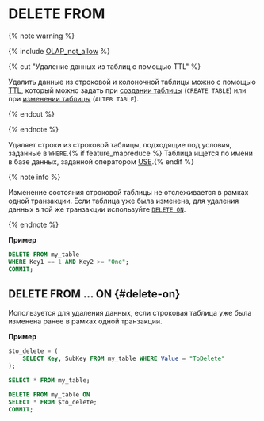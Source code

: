 # DELETE FROM

{% note warning %}

{% include [OLAP_not_allow](../../../../_includes/not_allow_for_olap.md) %}

{% cut "Удаление данных из таблиц с помощью TTL" %}

Удалить данные из строковой и колоночной таблицы можно с помощью [TTL](../../../../concepts/ttl.md), который можно задать при [создании таблицы](../create_table.md) (`CREATE TABLE`) или при [изменении таблицы](../alter_table.md) (`ALTER TABLE`).

{% endcut %}

{% endnote %}

Удаляет строки из строковой таблицы, подходящие под условия, заданные в `WHERE`.{% if feature_mapreduce %}  Таблица ищется по имени в базе данных, заданной оператором [USE](../use.md).{% endif %}

{% note info %}

Изменение состояния строковой таблицы не отслеживается в рамках одной транзакции. Если таблица уже была изменена, для удаления данных в той же транзакции используйте [`DELETE ON`](#delete-on).

{% endnote %}

**Пример**

```sql
DELETE FROM my_table 
WHERE Key1 == 1 AND Key2 >= "One";
COMMIT;
```

## DELETE FROM ... ON {#delete-on}

Используется для удаления данных, если строковая таблица уже была изменена ранее в рамках одной транзакции.

**Пример**

```sql
$to_delete = (
    SELECT Key, SubKey FROM my_table WHERE Value = "ToDelete"
);

SELECT * FROM my_table;

DELETE FROM my_table ON 
SELECT * FROM $to_delete;
COMMIT;
```
